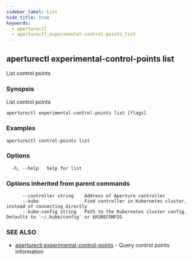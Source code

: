 ```yaml
---
sidebar_label: List
hide_title: true
keywords:
  - aperturectl
  - aperturectl_experimental-control-points_list
---
```


## aperturectl experimental-control-points list

List control points

### Synopsis

List control points

```
aperturectl experimental-control-points list [flags]
```

### Examples

```
aperturectl control-points list
```

### Options

```
  -h, --help   help for list
```

### Options inherited from parent commands

```
      --controller string    Address of Aperture controller
      --kube                 Find controller in Kubernetes cluster, instead of connecting directly
      --kube-config string   Path to the Kubernetes cluster config. Defaults to '~/.kube/config' or $KUBECONFIG
```

### SEE ALSO

- [aperturectl experimental-control-points](/reference/aperturectl/experimental-control-points/experimental-control-points.md) - Query control points information
